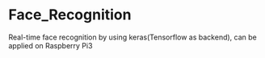 # Face_Recognition
Real-time face recognition by using keras(Tensorflow as backend), can be applied on Raspberry Pi3
